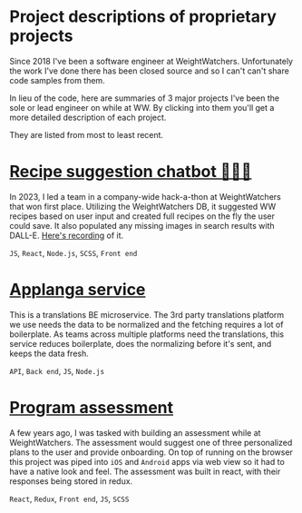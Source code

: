 # Project descriptions of proprietary projects

Since 2018 I've been a software engineer at WeightWatchers. Unfortunately the work I've done there has been closed source and so I can't can't share code samples from them.

In lieu of the code, here are summaries of 3 major projects I've been the sole or lead engineer on while at WW. By clicking into them you'll get a more detailed description of each project.

They are listed from most to least recent.

# [Recipe suggestion chatbot 🤖💬🥗](https://github.com/64bit-polygon/chat_bot)

In 2023, I led a team in a company-wide hack-a-thon at WeightWatchers that won first place. Utilizing the WeightWatchers DB, it suggested WW recipes based on user input and created full recipes on the fly the user could save. It also populated any missing images in search results with DALL-E. <a href="https://nate-de-la-cruz.dev/chatbot.mp4" target="_blank">Here's recording</a> of it.

`JS`, `React`, `Node.js`, `SCSS`, `Front end`

# [Applanga service](https://github.com/64bit-polygon/Applanga-Service)

This is a translations BE microservice. The 3rd party translations platform we use needs the data to be normalized and the fetching requires a lot of boilerplate. As teams across multiple platforms need the translations, this service reduces boilerplate, does the normalizing before it's sent, and keeps the data fresh.

`API`, `Back end`, `JS`, `Node.js`

# [Program assessment](https://github.com/64bit-polygon/program_assessment)

A few years ago, I was tasked with building an assessment while at WeightWatchers. The assessment would suggest one of three personalized plans to the user and provide onboarding. On top of running on the browser this project was piped into `iOS` and `Android` apps via web view so it had to have a native look and feel. The assessment was built in react, with their responses being stored in redux.

`React`, `Redux`, `Front end`, `JS`, `SCSS`
